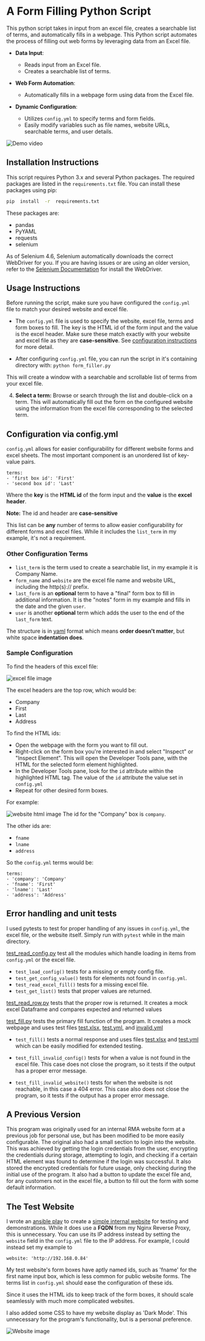 
# A Form Filling Python Script

This python script takes in input from an excel file, creates a searchable list of terms, and automatically fills in a webpage. This Python script automates the process of filling out web forms by leveraging data from an Excel file.

- **Data Input**:
    - Reads input from an Excel file.
    - Creates a searchable list of terms.

- **Web Form Automation**:
    - Automatically fills in a webpage form using data from the Excel file.

- **Dynamic Configuration**:
    - Utilizes `config.yml` to specify terms and form fields.
    - Easily modify variables such as file names, website URLs, searchable terms, and user details.


![Demo video](demo_files/form_filler.webp)


## Installation Instructions

This script requires Python 3.x and several Python packages. The required packages are listed in the `requirements.txt` file. You can install these packages using pip:
```bash
pip  install  -r  requirements.txt
```
These  packages are:
- pandas
- PyYAML
- requests
- selenium

 
As  of  Selenium  4.6,  Selenium  automatically  downloads  the  correct  WebDriver  for  you. If you are having issues or are using an older version, refer to the [Selenium Documentation](https://www.selenium.dev/documentation/webdriver/troubleshooting/errors/driver_location/) for install the WebDriver.
## Usage Instructions

Before running the script, make sure you have configured the `config.yml` file to match your desired website and excel file.

-  The `config.yml` file is used to specify the website, excel file, terms and form boxes to fill. The key is the HTML id of the form input and the value is the excel header. Make sure these match exactly with your website and excel file as they are **case-sensitive**. See [configuration instructions](#Configuration-via-config.yml) for more detail.

- After configuring `config.yml` file, you can run the script in it's containing directory with:
 `python form_filler.py`

This will create a window with a searchable and scrollable list of terms from your excel file.

4. **Select a term:** Browse or search through the list and double-click on a term. This will automatically fill out the form on the configured website using the information from the excel file corresponding to the selected term.

## Configuration via config.yml

  

`config.yml` allows for easier configurability for different website forms and excel sheets. The most important component is an unordered list of key-value pairs.

  
```
terms:
- 'first box id': 'First'
- 'second box id': 'Last'
```
  
Where the **key** is the **HTML id** of the form input and the **value** is the **excel header**.

**Note:** The id and header are **case-sensitive**



This list can be **any** number of terms to allow easier configurability for different forms and excel files. While it includes the `list_term` in my example, it's not a requirement.

### Other Configuration Terms
- `list_term` is the term used to create a searchable list, in my example it is Company Name.
- `form_name` and `website` are the excel file name and website URL, including the http(s):// prefix.
- `last_form` is an **optional** term to have a "final" form box to fill in additional information. It is the "notes" form in my example and fills in the date and the given `user`.
- `user` is another **optional** term which adds the user to the end of the `last_form` text.

  

The structure is in [yaml](https://en.wikipedia.org/wiki/YAML) format which means **order doesn't matter**, but white space **indentation does**.

### Sample Configuration
To find the headers of this excel file:

![excel file image](demo_files/excel.png)

The excel headers are the top row, which would be:
- Company
- First
- Last
- Address

To find the HTML ids:
- Open the webpage with the form you want to fill out.
- Right-click on the form box you're interested in and select "Inspect" or "Inspect Element". This will open the Developer Tools pane, with the HTML for the selected form element highlighted.
- In the Developer Tools pane, look for the `id` attribute within the highlighted HTML tag. The value of the `id` attribute the value set in `config.yml`
- Repeat for other desired form boxes.

For example:

![website html image](demo_files/html_id.png)
The id for the "Company" box is `company`.

The other ids are:
- `fname`
- `lname`
- `address`

So the `config.yml` terms would be:
```
terms:
- 'company': 'Company'
- 'fname': 'First'
- 'lname': 'Last'
- 'address': 'Address'
```

  

## Error handling and unit tests

I used pytests to test for proper handling of any issues in `config.yml`, the excel file, or the website itself. Simply run with `pytest` while in the main directory.

[test_read_config.py](/tests/test_read_config.py) test all the modules which handle loading in items from `config.yml` or the excel file.

- `test_load_config()` tests for a missing or empty config file.
- `test_get_config_value()` tests for elements not found in `config.yml`.
- `test_read_excel_fill()` tests for a missing excel file.
- `test_get_list()` tests that proper values are returned.

  

[test_read_row.py](/tests/test_read_row.py) tests that the proper row is returned. It creates a mock excel Dataframe and compares expected and returned values

  

[test_fill.py](/tests/test_fill.py) tests the primary fill function of the program. It creates a mock webpage and uses test files [test.xlsx](/tests/test.xlsx), [test.yml](/tests/test.yml), and [invalid.yml](/tests/invalid.yml)

- `test_fill()` tests a normal response and uses files [test.xlsx](/tests/test.xlsx) and [test.yml](/tests/test.yml) which can be easily modified for extended testing.

- `test_fill_invalid_config()` tests for when a value is not found in the excel file. This case does not close the program, so it tests if the output has a proper error message.

- `test_fill_invalid_website()` tests for when the website is not reachable, in this case a 404 error. This case also does not close the program, so it tests if the output has a proper error message.

## A Previous Version

This program was originally used for an internal RMA website form at a previous job for personal use, but has been modified to be more easily configurable. The original also had a small section to login into the website. This was achieved by getting the login credentials from the user, encrypting the credentials during storage, attempting to login, and checking if a certain HTML element was found to determine if the login was successful. It also stored the encrypted credentials for future usage, only checking during the initial use of the program. It also had a button to update the excel file and, for any customers not in the excel file, a button to fill out the form with some default information.

## The Test Website

I wrote an [ansible play](https://github.com/teddiursa/ansible_scripts/blob/main/roles/simple_website/tasks/main.yml) to create a [simple internal website](demo_files/form.html) for testing and demonstrations. While it does use a **FQDN** from my Nginx Reverse Proxy, this is unnecessary. 
 You can use its IP address instead by setting the `website` field in the `config.yml` file to the IP address.
 For example, I could instead set my example to
 ```
 website: 'http://192.168.0.84'
 ```


My test website's form boxes have aptly named ids, such as 'fname' for the first name input box, which is less common for public website forms. The terms list in `config.yml` should ease the configuration of these ids.

Since it uses the HTML ids to keep track of the form boxes, it should scale seamlessly with much more complicated websites.

I also added some CSS to have my website display as 'Dark Mode'. This unnecessary for the program's functionality, but is a personal preference.

![Website image](demo_files/website.png)
